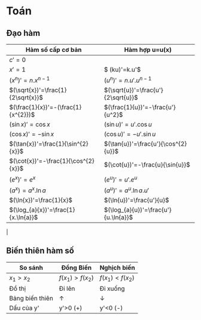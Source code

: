 # Toán
## Đạo hàm
|Hàm số cấp cơ bản| Hàm hợp u=u(x)|
|-------| -------|
|$c'=0$ | 
|$x'=1$ | $ (ku)'=k.u'$|
|$(x^{n})'=n.x^{n-1}$ |$(u^{n})'=n.u'.u^{n-1}$
|$(\sqrt{x})'=\frac{1}{2\sqrt{x}}$ | $(\sqrt{u})'=\frac{u'}{2\sqrt{u}}$
|$(\frac{1}{x})'=-(\frac{1}{x^{2}})$ |$(\frac{1}{u})'=-\frac{u'}{u^2}$
|$(\sin{x})'=\cos{x}$ |$(\sin{u})'=u'.\cos{u}$
|$(\cos{x})'=-\sin{x}$ |$(\cos{u})'=-u'.\sin{u}$
|$(\tan{x})'=\frac{1}{\sin^{2}{x}}$ | $(\tan{u})'=\frac{u'}{\cos^{2}{u}}$
|$(\cot{x})'=-\frac{1}{\cos^{2}{x}}$ | $(\cot{u})'=-\frac{u}{\sin{u}}$
|$(e^{x})'=e^{x}$|$(e^{u})'=u'.e^{u}$
|$(a^{x})=a^{x}.\ln{a}$|$(a^{u})'=a^{u}.\ln{a}.u'$
|$(\ln{x})'=\frac{1}{x}$|$(\ln{u})'=\frac{u'}{u}$
|$(\log_{a}{x})'=\frac{1}{x.\ln{a}}$|$(\log_{a}{u})'=\frac{u'}{u.\ln{a}}$
|


## Biến thiên hàm số
|So sánh| Đồng Biến| Nghịch biến|
|----|-----|----|
|$x_{1}>x_{2}$|$f(x_1)>f(x_2)$|$f(x_1)<f(x_2)$
|Đồ thị| Đi lên| Đi xuống
|Bảng biến thiên| &uarr;|&darr;
|Dấu của y'| y'>0 (+)| y'<0 (-) 